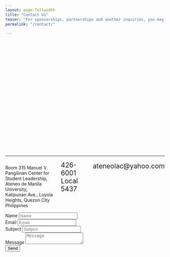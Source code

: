 ```yaml
---
layout: page-fullwidth
title: "Contact Us"
teaser: "For sponsorships, partnerships and another inquiries, you may contact us through any of the means below" 
permalink: "/contact/"

---
```

<script type="text/javascript" src="http://maps.google.com/maps/api/js?sensor=false"></script><div style="overflow:hidden;height:350px;width:100%;"><div id="gmap_canvas" style="height:350px;width:100%;"></div><style>#gmap_canvas img{max-width:none!important;background:none!important}</style><a class="google-map-code" href="http://www.map-embed.com" id="get-map-data">embed google map</a></div><script type="text/javascript"> function init_map(){var myOptions = {zoom:17,center:new google.maps.LatLng(14.6406248,121.07650480000007),mapTypeId: google.maps.MapTypeId.ROADMAP};map = new google.maps.Map(document.getElementById("gmap_canvas"), myOptions);marker = new google.maps.Marker({map: map,position: new google.maps.LatLng(14.6406248, 121.07650480000007)});infowindow = new google.maps.InfoWindow({content:"<b>Ateneo Lingua Ars Cultura</b><br/>Room 315 Manuel V. Pangilinan Center for Student Leadership, Ateneo de Manila University, Katipunan Ave., Loyola Heights<br/> Quezon CIty" });google.maps.event.addListener(marker, "click", function(){infowindow.open(map,marker);});infowindow.open(map,marker);}google.maps.event.addDomListener(window, 'load', init_map);</script>

---

<div class="row">
    <div class="medium-5 columns">
        <div class="row">
            <div class="small-2 columns">
                <i class="fi-marker" style="color:#DF1331;font-size:3.5em;"></i>
            </div>
            <div class="small-10 columns">
                <p>
                    Room 315 Manuel V. Pangilinan Center for Student Leadership, <br />
                    Ateneo de Manila University, <br />
                    Katipunan Ave., Loyola Heights, Quezon City <br />
                    Philippines
                </p>
            </div>
        </div>
        <div class="row">
            <div class="small-2 columns">
                <i class="fi-telephone" style="color:#4CD1A7;font-size:2.5em;"></i>
            </div>
            <div class="small-10 columns">
               <p style="font-size: 1.5em; margin-top:2%;">426-6001 Local 5437</p>
            </div>
        </div>
        <div class="row">
            <div class="small-2 columns">
                <i class="fi-mail" style="color:#D4AD42;font-size:2.5em;"></i>
            </div>
            <div class="small-10 columns">
               <p style="font-size: 1.5em; margin-top:2%;">ateneolac@yahoo.com</p>
            </div>
        </div>
    </div>
    <div class="medium-5 columns">
        <form action="//formspree.io/kenleytan@yahoo.com" method="POST">
          <div class="row">
            <div class="medium-12 columns">
              <label>Name
                <input type="text" placeholder="Name" name="name" />
              </label>
            </div>
          </div>
          <div class="row">
            <div class="medium-12 columns">
              <label>Email
                <input type="email" placeholder="Email" name="_replyto" />
              </label>
            </div>
          </div>
          <div class="row">
            <div class="medium-12 columns">
              <label>Subject
                <input type="text" placeholder="Subject" name="subject" />
              </label>
            </div>
          </div>
          <div class="row">
            <div class="medium-12 columns">
              <label>Message
                <textarea placeholder="Message" name="message"></textarea>
              </label>
            </div>
          </div>
          <input type="hidden" name="_subject" value="New contact!" />
          <input type="hidden" name="_cc" value="kenley@kalibrr.com" />
          <input type="text" name="_gotcha" style="display:none" />
          <input type="submit" class="button" value="Send" />
        </form>
    </div>
</div>